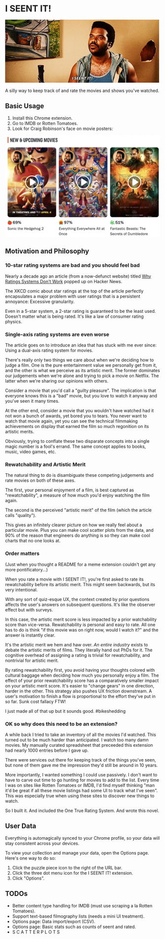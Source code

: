 # I SEENT IT!

![](readme.jpeg)

A silly way to keep track of and rate the movies and shows you've watched.

## Basic Usage

1. Install this Chrome extension.
2. Go to IMDB or Rotten Tomatoes.
3. Look for Craig Robinson's face on movie posters:

![](readme-fab.png)

## Motivation and Philosophy

### 10-star rating systems are bad and you should feel bad

Nearly a decade ago an article (from a now-defunct website) titled
[Why Ratings Systems Don't Work](https://web.archive.org/web/20201003012536/http://goodfil.ms/blog/posts/2012/08/22/why-ratings-systems-dont-work/)
popped up on Hacker News.

The XKCD comic about star ratings at the top of the article perfectly
encapsulates a major problem with user ratings that is a persistent annoyance:
Excessive granularity.

Even in a 5-star system, a 2-star rating is guaranteed to
be the least used. Doesn't matter what is being rated. It's like a law of
consumer rating physics.

### Single-axis rating systems are even worse

The article goes on to introduce an idea that has stuck with me ever since:
Using a dual-axis rating system for movies.

There's really only two things we care about when we're deciding how to judge a
film. One is the pure entertainment value we personally get from it, and the
other is what we perceive as its artistic merit. The former dominates our
judgements when we're alone and trying to pick a movie on Netflix. The latter
when we're sharing our opinions with others.

Consider a movie that you'd call a "guilty pleasure". The implication is that
everyone knows this is a "bad" movie, but you love to watch it anyway and you've
seen it many times.

At the other end, consider a movie that you wouldn't have watched had it not won
a bunch of awards, yet bored you to tears. You never want to watch that movie
again, yet you can see the technical filmmaking achievements on display that
earned the film so much regonition on its artistic merits.

Obviously, trying to conflate these two disparate concepts into a single magic
number is a fool's errand. The same concept applies to books, music, video
games, etc.

### Rewatchability and Artistic Merit

The natural thing to do is disambiguate these competing judgements and rate
movies on both of these axes.

The first, your personal enjoyment of a film, is best captured as
"rewatchability", a measure of how much you'd enjoy watching the film again.

The second is the perceived "artistic merit" of the film (which the article
calls "quality").

This gives an infinitely clearer picture on how we really feel about a
particular movie. Plus you can make cool scatter plots from the data, and 90% of
the reason that engineers do anything is so they can make cool charts that no
one looks at.

### Order matters

(Just when you thought a README for a meme extension couldn't get any more
pontificatory...)

When you rate a movie with I SEENT IT!, you're first asked to rate its
rewatchability before its artistic merit. This might seem backwards, but its
very intentional.

With any sort of quiz-esque UX, the context created by prior questions affects
the user's answers on subsequent questions. It's like the observer effect but
with surveys.

In this case, the artistic merit score is less impacted by a prior watchability
score than vice-versa. Rewatchability is personal and easy to rate. All one has
to do is think "if this movie was on right now, would I watch it?" and the
answer is instantly clear.

It's the artistic merit we hem and haw over. *An entire industry* exists to
debate the artistic merits of films. They literally hand out PhDs for it. The
cognitive overhead of assigning a rating is trivial for rewatchability, and
nontrivial for artistic merit.

By rating rewatchability first, you avoid having your thoughts colored with
cultural baggage when deciding how much you personally enjoy a film. The effect
of your prior rewatchability score has a comparatively smaller impact on your
artistic merit score. It's easier to "change gears" in one direction, harder in
the other. This strategy also pushes UX friction downstream. A user's motivation
to finish a flow is proportional to the effort they've put in so far. Sunk cost
fallacy FTW!

I just made all of that up but it sounds good. #bikeshedding

### OK so why does this need to be an extension?

A while back I tried to take an inventory of all the movies I'd watched. This
turned out to be much harder than anticipated. I watch too many damn movies. My
manually curated spreadsheet that preceeded this extension had nearly 1000
entries before I gave up.

There were services out there for keeping track of the things you've seen, but
none of them gave me the impression they'd still be around in 10 years.

More importantly, I wanted something I could use passively. I don't want to have
to carve out time to go hunting for movies to add to the list. Every time I was
on sites like Rotten Tomatoes or IMDB, I'd find myself thinking "man it'd be
great if all these movie listings had some UI to track what I've seen". This was
especially true when using these sites to discover new things to watch.

So I built it. And included the One True Rating System. And wrote this novel.

## User Data

Everything is automagically synced to your Chrome profile, so your data will
stay consistent across your devices.

To view your collection and manage your data, open the Options page. Here's one
way to do so:

1. Click the puzzle piece icon to the right of the URL bar.
2. Click the three dot menu icon for the I SEENT IT! extension.
3. Click "Options".

## TODOs

* Better content type handling for IMDB (must use scraping a la Rotten Tomatoes).
* Support text-based filmography lists (needs a mini UI treatment).
* Options page: Data import/export (CSV).
* Options page: Basic stats such as counts of seent and rated.
* S C A T T E R P L O T S
